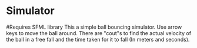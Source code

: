 # Simulator
#Requires SFML library
This a simple ball bouncing simulator. Use arrow keys to move the ball around. There are "cout"s to find the actual velocity of the ball in a free fall and the time taken for it to fall (In meters and seconds). 
